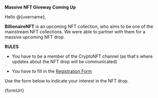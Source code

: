 **Massive NFT Giveway Coming Up**

Hello @{username},

__BillionaireNFT__ is an upcoming NFT collection, who aims to be one of the mainstream NFT collections. We were able to partner with them for a massive upcoming NFT drop.

**RULES**

- You have to be a member of the CryptoNFT channel (as that's where updates about the NFT drop will be communicated)

- You have to fill in the [Registration Form]({formUrl})

Use the form below to indicate your interest in the NFT drop.

{formUrl}
